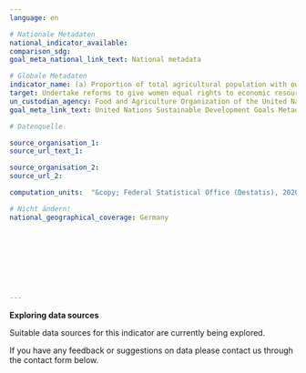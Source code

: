 ```yaml
---
language: en

# Nationale Metadaten
national_indicator_available:
comparison_sdg:
goal_meta_national_link_text: National metadata

# Globale Metadaten
indicator_name: (a) Proportion of total agricultural population with ownership or secure rights over agricultural land, by sex; and (b) share of women among owners or rights-bearers of agricultural land, by type of tenure
target: Undertake reforms to give women equal rights to economic resources, as well as access to ownership and control over land and other forms of property, financial services, inheritance and natural resources, in accordance with national laws
un_custodian_agency: Food and Agriculture Organization of the United Nations (FAO)
goal_meta_link_text: United Nations Sustainable Development Goals Metadata

# Datenquelle

source_organisation_1:
source_url_text_1:

source_organisation_2:
source_url_2:

computation_units:  "&copy; Federal Statistical Office (Destatis), 2020"

# Nicht ändern!
national_geographical_coverage: Germany









---
```

**Exploring data sources**

Suitable data sources for this indicator are currently being explored.

If you have any feedback or suggestions on data please contact us through the contact form below.
